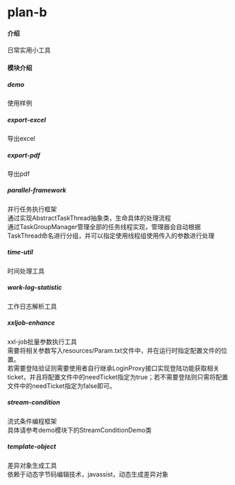 # plan-b

#### 介绍
日常实用小工具

#### 模块介绍

##### demo
使用样例

##### export-excel
导出excel

##### export-pdf
导出pdf

##### parallel-framework
并行任务执行框架  
通过实现AbstractTaskThread抽象类，生命具体的处理流程  
通过TaskGroupManager管理全部的任务线程实现，管理器会自动根据TaskThread命名进行分组，并可以指定使用线程组使用传入的参数进行处理

##### time-util
时间处理工具

##### work-log-statistic
工作日志解析工具

##### xxljob-enhance
xxl-job批量参数执行工具  
需要将相关参数写入resources/Param.txt文件中，并在运行时指定配置文件的位置。  
若需要登陆验证则需要使用者自行继承LoginProxy接口实现登陆功能获取相关ticket，并且将配置文件中的needTicket指定为true；若不需要登陆则只需将配置文件中的needTicket指定为false即可。

##### stream-condition
流式条件编程框架  
具体请参考demo模块下的StreamConditionDemo类

##### template-object
差异对象生成工具  
依赖于动态字节码编辑技术，javassist，动态生成差异对象